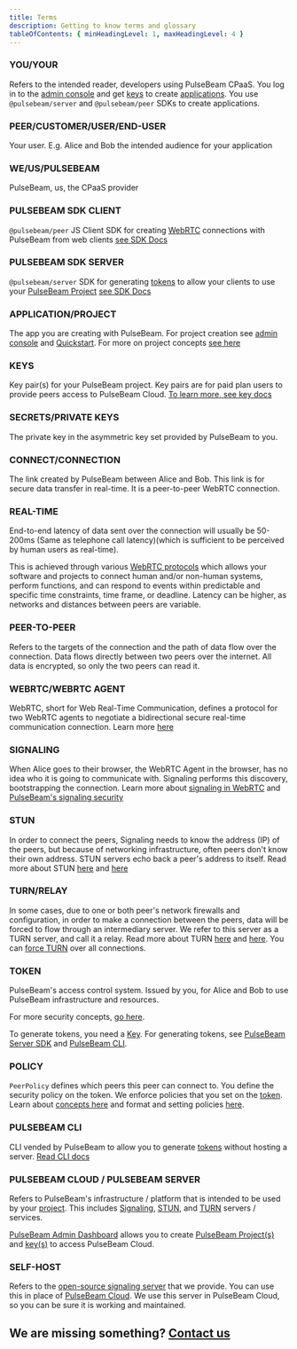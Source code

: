 ```yaml
---
title: Terms
description: Getting to know terms and glossary
tableOfContents: { minHeadingLevel: 1, maxHeadingLevel: 4 }
---
```


### YOU/YOUR

Refers to the intended reader, developers using PulseBeam CPaaS. You log in to the [admin console](https://cloud.pulsebeam.dev/) and get [keys](/docs/concepts/terms#keys) to create [applications](/docs/concepts/terms#applicationproject). You use `@pulsebeam/server` and `@pulsebeam/peer` SDKs to create applications.

### PEER/CUSTOMER/USER/END-USER

Your user. E.g. Alice and Bob the intended audience for your application

### WE/US/PULSEBEAM

PulseBeam, us, the CPaaS provider

### PULSEBEAM SDK CLIENT

`@pulsebeam/peer` JS Client SDK for creating [WebRTC](/docs/concepts/terms#webrtcwebrtc-agent) connections with PulseBeam from web clients [see SDK Docs](/docs/reference/peer-js)

### PULSEBEAM SDK SERVER

`@pulsebeam/server` SDK for generating [tokens](/docs/concepts/terms#token) to allow your clients to use your [PulseBeam Project](/docs/concepts/terms#applicationproject) [see SDK Docs](/docs/reference/server-js)

### APPLICATION/PROJECT

The app you are creating with PulseBeam. For project creation see [admin console](https://cloud.pulsebeam.dev/) and [Quickstart](/docs/getting-started/quick-start). For more on project concepts [see here](/docs/concepts/security-and-architecture/#project-access-control)

### KEYS

Key pair(s) for your PulseBeam project. Key pairs are for paid plan users to provide peers access to PulseBeam Cloud. [To learn more, see key docs](/docs/concepts/security-and-architecture/#pulsebeam-project-keys)

### SECRETS/PRIVATE KEYS

The private key in the asymmetric key set provided by PulseBeam to you.

### CONNECT/CONNECTION

The link created by PulseBeam between Alice and Bob. This link is for secure data transfer in real-time. It is a peer-to-peer WebRTC connection.

### REAL-TIME

End-to-end latency of data sent over the connection will usually be 50-200ms (Same as telephone call latency)(which is sufficient to be perceived by human users as real-time). 

This is achieved through various [WebRTC protocols](/docs/concepts/webrtc/#communicating-with-peers-via-rtp-and-sctp) which allows your software and projects to connect human and/or non-human systems, perform functions, and can respond to events within predictable and specific time constraints, time frame, or deadline. Latency can be higher, as networks and distances between peers are variable.

### PEER-TO-PEER

Refers to the targets of the connection and the path of data flow over the connection. Data flows directly between two peers over the internet. All data is encrypted, so only the two peers can read it.

### WEBRTC/WEBRTC AGENT

WebRTC, short for Web Real-Time Communication, defines a protocol for two WebRTC agents to negotiate a bidirectional secure real-time communication connection. Learn more [here](/docs/concepts/webrtc)

### SIGNALING

When Alice goes to their browser, the WebRTC Agent in the browser, has no idea who it is going to communicate with. Signaling performs this discovery, bootstrapping the connection. Learn more about [signaling in WebRTC](/docs/concepts/webrtc/#signaling-how-peers-find-each-other-in-webrtc) and [PulseBeam's signaling security](/docs/concepts/security-and-architecture/#signaling-security)

### STUN

In order to connect the peers, Signaling needs to know the address (IP) of the peers, but because of networking infrastructure, often peers don't know their own address. STUN servers echo back a peer's address to itself. Read more about STUN [here](/docs/concepts/security-and-architecture/#turn--stun-security) and [here](/docs/concepts/webrtc/#connecting-and-nat-traversal-with-stunturn)

### TURN/RELAY

In some cases, due to one or both peer's network firewalls and configuration, in order to make a connection between the peers, data will be forced to flow through an intermediary server. We refer to this server as a TURN server, and call it a relay. Read more about TURN [here](/docs/concepts/security-and-architecture/#turn--stun-security) and [here](/docs/concepts/webrtc/#connecting-and-nat-traversal-with-stunturn). You can [force TURN](https://jsr.io/@pulsebeam/peer/doc/~/PeerOptionsFull#property_forcerelay) over all connections.

### TOKEN

PulseBeam's access control system. Issued by you, for Alice and Bob to use PulseBeam infrastructure and resources. 

For more security concepts, [go here](/docs/concepts/security-and-architecture). 

To generate tokens, you need a [Key](/docs/concepts/terms#keys). For generating tokens, see [PulseBeam Server SDK](/docs/reference/server-js) and [PulseBeam CLI](/docs/reference/cli).

### POLICY

`PeerPolicy` defines which peers this peer can connect to. You define the security policy on the token. We enforce policies that you set on the [token](/docs/concepts/terms#token). Learn about [concepts here](/docs/concepts/security-and-architecture/#customer-tokens-ttl-policies) and format and setting policies [here](https://jsr.io/@pulsebeam/server/doc/~/PeerPolicy).

### PULSEBEAM CLI

CLI vended by PulseBeam to allow you to generate [tokens](/docs/concepts/terms#token) without hosting a server. [Read CLI docs](/docs/reference/cli)

### PULSEBEAM CLOUD / PULSEBEAM SERVER

Refers to PulseBeam's infrastructure / platform that is intended to be used by your [project](/docs/concepts/terms#applicationproject). This includes [Signaling](/docs/concepts/terms#signaling), [STUN](/docs/concepts/terms#stun), and [TURN](/docs/concepts/terms#turnrelay) servers / services. 

[PulseBeam Admin Dashboard](https://cloud.pulsebeam.dev/) allows you to create [PulseBeam Project(s)](/docs/concepts/terms#applicationproject) and [key(s)](/docs/concepts/terms#keys) to access PulseBeam Cloud.

### SELF-HOST

Refers to the [open-source signaling server](https://github.com/PulseBeamDev/pulsebeam-server-foss) that we provide. You can use this in place of [PulseBeam Cloud](/docs/concepts/terms#pulsebeam-cloud--pulsebeam-server). We use this server in PulseBeam Cloud, so you can be sure it is working and maintained.

## We are missing something? [Contact us](/docs/community-and-support/discord)